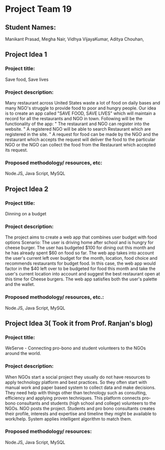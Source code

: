 
# Project Team 19

## Student Names: 
Manikant Prasad, 
Megha Nair, 
Vidhya VijayaKumar, 
Aditya Chouhan, 

## Project Idea 1
### Project title: 
Save food, Save lives
### Project description:   
Many restaurant across United States waste a lot of food on daily bases and many NGO's struggle to provide food to poor and hungry people. Our idea is to create an app called "SAVE FOOD, SAVE LIVES" which will maintain a record for all the restaurants and NGO in town. Following will be the functionality of the app:
"	The restaurant and NGO can register into the website. 
"	A registered NGO will be able to search Restaurant which are registered in the site.
"	A request for food can be made by the NGO and  the restaurant which accepts the request will deliver the food to the particular NGO or the NGO can collect the food from the Restaurant which accepted its request.
### Proposed methodology/ resources, etc: 
Node.JS, Java Script, MySQL


## Project Idea 2
### Project title:  
Dinning on a budget
### Project description:   
The project aims to create a web app that combines user budget with food options
Scenario: The user is driving home after school and is hungry for cheese burger. The user has budgeted $100 for dining out this month and he has already spent $60 on food so far. The web app takes into account the user's current left over budget for the month, location, food choice and recommends restaurants for budget food. In this case, the web app would factor in the $40 left over to be budgeted for food this month and take the user's current location into account and suggest the best restaurant open at this time for Cheese burgers. The web app satisfies both the user's palette and the wallet. 
### Proposed methodology/ resources, etc.: 
Node.JS, Java Script, MySQL


## Project Idea 3( Took it from Prof.  Ranjan's blog)
### Project title:  
WeServe - Connecting  pro-bono and student volunteers to the NGOs around the world. 
### Project description: 
When NGOs start a social project they usually do not have resources to apply technology platform and best practices. So they often start with manual work and paper based system to collect  data and make decisions. They need help with things other than technology such as consulting, efficiency and applying proven techniques. This platform connects pro-bono consultants and students (high  school and college) volunteers to the NGOs. 
NGO posts the project. Students and pro  bono consultants creates their profile, interests and expertise and timeline they might be available to work/help. System applies intelligent algorithm to match them. 
### Proposed methodology/ resources: 
Node.JS, Java Script, MySQL


